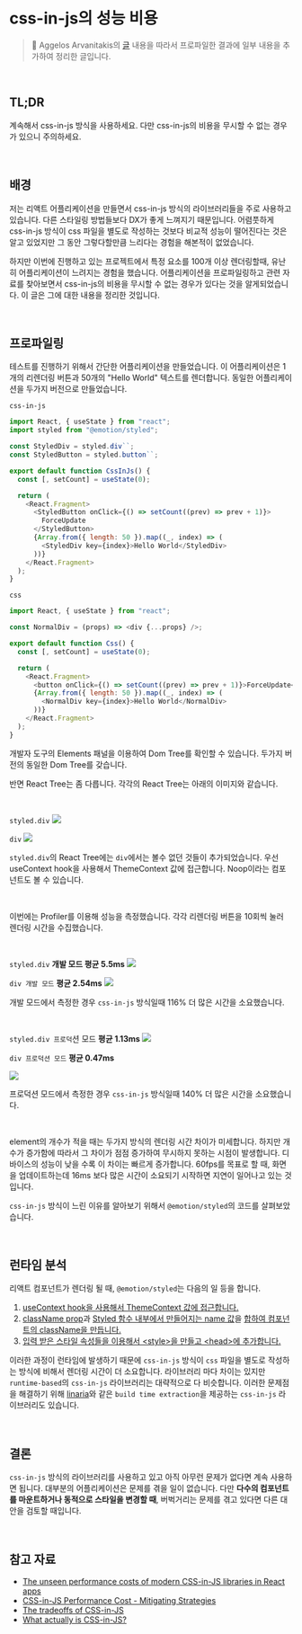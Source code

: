 # css-in-js의 성능 비용

> 🦄 Aggelos Arvanitakis의 [글](https://calendar.perfplanet.com/2019/the-unseen-performance-costs-of-css-in-js-in-react-apps/) 내용을 따라서 프로파일한 결과에 일부 내용을 추가하여 정리한 글입니다.

</br>

## TL;DR

계속해서 css-in-js 방식을 사용하세요. 다만 css-in-js의 비용을 무시할 수 없는 경우가 있으니 주의하세요.

</br>

## 배경

저는 리액트 어플리케이션을 만들면서 css-in-js 방식의 라이브러리들을 주로 사용하고 있습니다. 다른 스타일링 방법들보다 DX가 좋게 느껴지기 때문입니다. 어렴풋하게 css-in-js 방식이 css 파일을 별도로 작성하는 것보다 비교적 성능이 떨어진다는 것은 알고 있었지만 그 동안 그렇다할만큼 느리다는 경험을 해본적이 없었습니다.

하지만 이번에 진행하고 있는 프로젝트에서 특정 요소를 100개 이상 렌더링할때, 유난히 어플리케이션이 느려지는 경험을 했습니다. 어플리케이션을 프로파일링하고 관련 자료를 찾아보면서 css-in-js의 비용을 무시할 수 없는 경우가 있다는 것을 알게되었습니다. 이 글은 그에 대한 내용을 정리한 것입니다.

</br>

## 프로파일링

테스트를 진행하기 위해서 간단한 어플리케이션을 만들었습니다. 이 어플리케이션은 1개의 리렌더링 버튼과 50개의 "Hello World" 텍스트를 렌더합니다. 동일한 어플리케이션을 두가지 버전으로 만들었습니다.

`css-in-js`

```js
import React, { useState } from "react";
import styled from "@emotion/styled";

const StyledDiv = styled.div``;
const StyledButton = styled.button``;

export default function CssInJs() {
  const [, setCount] = useState(0);

  return (
    <React.Fragment>
      <StyledButton onClick={() => setCount((prev) => prev + 1)}>
        ForceUpdate
      </StyledButton>
      {Array.from({ length: 50 }).map((_, index) => (
        <StyledDiv key={index}>Hello World</StyledDiv>
      ))}
    </React.Fragment>
  );
}
```

`css`

```js
import React, { useState } from "react";

const NormalDiv = (props) => <div {...props} />;

export default function Css() {
  const [, setCount] = useState(0);

  return (
    <React.Fragment>
      <button onClick={() => setCount((prev) => prev + 1)}>ForceUpdate</button>
      {Array.from({ length: 50 }).map((_, index) => (
        <NormalDiv key={index}>Hello World</NormalDiv>
      ))}
    </React.Fragment>
  );
}
```

개발자 도구의 Elements 패널을 이용하여 Dom Tree를 확인할 수 있습니다. 두가지 버전의 동일한 Dom Tree를 갖습니다.

반면 React Tree는 좀 다릅니다. 각각의 React Tree는 아래의 이미지와 같습니다.

</br>

`styled.div`
![](https://s3.us-west-2.amazonaws.com/secure.notion-static.com/338b1de2-40b4-48d7-9112-ecc1f5f5eb3a/Untitled.png?X-Amz-Algorithm=AWS4-HMAC-SHA256&X-Amz-Content-Sha256=UNSIGNED-PAYLOAD&X-Amz-Credential=AKIAT73L2G45EIPT3X45%2F20211206%2Fus-west-2%2Fs3%2Faws4_request&X-Amz-Date=20211206T125617Z&X-Amz-Expires=86400&X-Amz-Signature=dbfe57f0360cd58320cedb9e6d2af793ec4469ed57d5f610fdcb7fefa3bb1c13&X-Amz-SignedHeaders=host&response-content-disposition=filename%20%3D%22Untitled.png%22&x-id=GetObject)

`div`
![](https://s3.us-west-2.amazonaws.com/secure.notion-static.com/fd68b283-3ed5-4856-b93e-9141f652ff04/Untitled.png?X-Amz-Algorithm=AWS4-HMAC-SHA256&X-Amz-Content-Sha256=UNSIGNED-PAYLOAD&X-Amz-Credential=AKIAT73L2G45EIPT3X45%2F20211206%2Fus-west-2%2Fs3%2Faws4_request&X-Amz-Date=20211206T130202Z&X-Amz-Expires=86400&X-Amz-Signature=78a6e4e97ea560797c0cc496deaeb7a4831ef58b4b5491076e530c1f1d1e1c34&X-Amz-SignedHeaders=host&response-content-disposition=filename%20%3D%22Untitled.png%22&x-id=GetObject)

`styled.div`의 React Tree에는 `div`에서는 볼수 없던 것들이 추가되었습니다. 우선 useContext hook을 사용해서 ThemeContext 값에 접근합니다. Noop이라는 컴포넌트도 볼 수 있습니다.

</br>

이번에는 Profiler를 이용해 성능을 측정했습니다. 각각 리렌더링 버튼을 10회씩 눌러 렌더링 시간을 수집했습니다.

</br>

`styled.div` **개발 모드 평균 5.5ms**
![](https://s3.us-west-2.amazonaws.com/secure.notion-static.com/d8dc7e72-ca04-4936-a7f1-956bc87362ac/Untitled.png?X-Amz-Algorithm=AWS4-HMAC-SHA256&X-Amz-Content-Sha256=UNSIGNED-PAYLOAD&X-Amz-Credential=AKIAT73L2G45EIPT3X45%2F20211206%2Fus-west-2%2Fs3%2Faws4_request&X-Amz-Date=20211206T130328Z&X-Amz-Expires=86400&X-Amz-Signature=8891d2f7789091c6b21edee41f36901c6acb0a502d229c05879bfa360a0eeff7&X-Amz-SignedHeaders=host&response-content-disposition=filename%20%3D%22Untitled.png%22&x-id=GetObject)

`div 개발 모드` **평균 2.54ms**
![](https://s3.us-west-2.amazonaws.com/secure.notion-static.com/b086b783-8829-42fd-84fb-e9d879f30d13/Untitled.png?X-Amz-Algorithm=AWS4-HMAC-SHA256&X-Amz-Content-Sha256=UNSIGNED-PAYLOAD&X-Amz-Credential=AKIAT73L2G45EIPT3X45%2F20211206%2Fus-west-2%2Fs3%2Faws4_request&X-Amz-Date=20211206T132811Z&X-Amz-Expires=86400&X-Amz-Signature=b01a9951c1021cc85778e520fe23aab058d7a534da1627b50c065ed2c8ecb36b&X-Amz-SignedHeaders=host&response-content-disposition=filename%20%3D%22Untitled.png%22&x-id=GetObject)

개발 모드에서 측정한 경우 `css-in-js` 방식일때 116% 더 많은 시간을 소요했습니다.

</br>

`styled.div 프로덕`션 모드 **평균 1.13ms**
![](https://s3.us-west-2.amazonaws.com/secure.notion-static.com/5b1ba762-a882-4274-a056-325753ec7eb0/Untitled.png?X-Amz-Algorithm=AWS4-HMAC-SHA256&X-Amz-Content-Sha256=UNSIGNED-PAYLOAD&X-Amz-Credential=AKIAT73L2G45EIPT3X45%2F20211206%2Fus-west-2%2Fs3%2Faws4_request&X-Amz-Date=20211206T132916Z&X-Amz-Expires=86400&X-Amz-Signature=2a04b4987ec2090e29b3de95b8ead765a91071d597489889e90fe9e64617250f&X-Amz-SignedHeaders=host&response-content-disposition=filename%20%3D%22Untitled.png%22&x-id=GetObject)

`div 프로덕션 모드` **평균 0.47ms**

![](https://s3.us-west-2.amazonaws.com/secure.notion-static.com/f532eb50-01d0-4134-aa21-e8267835ff10/Untitled.png?X-Amz-Algorithm=AWS4-HMAC-SHA256&X-Amz-Content-Sha256=UNSIGNED-PAYLOAD&X-Amz-Credential=AKIAT73L2G45EIPT3X45%2F20211206%2Fus-west-2%2Fs3%2Faws4_request&X-Amz-Date=20211206T133000Z&X-Amz-Expires=86400&X-Amz-Signature=30e9c0146e4f12a4f2f2f1ce6adc2cc16303424fa0257cb8fa0c83250441e865&X-Amz-SignedHeaders=host&response-content-disposition=filename%20%3D%22Untitled.png%22&x-id=GetObject)

프로덕션 모드에서 측정한 경우 `css-in-js` 방식일때 140% 더 많은 시간을 소요했습니다.

</br>

element의 개수가 적을 때는 두가지 방식의 렌더링 시간 차이가 미세합니다. 하지만 개수가 증가함에 따라서 그 차이가 점점 증가하여 무시하지 못하는 시점이 발생합니다. 디바이스의 성능이 낮을 수록 이 차이는 빠르게 증가합니다. 60fps를 목표로 할 때, 화면을 업데이트하는데 16ms 보다 많은 시간이 소요되기 시작하면 지연이 일어나고 있는 것입니다.

`css-in-js` 방식이 느린 이유를 알아보기 위해서 `@emotion/styled`의 코드를 살펴보았습니다.

</br>

## 런타임 분석

리액트 컴포넌트가 렌더링 될 때, `@emotion/styled`는 다음의 일 등을 합니다.

1. [useContext hook을 사용해서 ThemeContext 값에 접근합니다.](https://github.com/emotion-js/emotion/blob/26ded6109fcd8ca9875cc2ce4564fee678a3f3c5/packages/styled/src/base.js#L86)
2. [className prop](https://github.com/emotion-js/emotion/blob/main/packages/styled/src/base.js#L90-L94)과 [Styled 함수 내부에서 만들어지는 name 값](https://github.com/emotion-js/emotion/blob/main/packages/styled/src/base.js#L99-L103)을 [합하여 컴포넌트의 className을 만듭니다.](https://github.com/emotion-js/emotion/blob/26ded6109fcd8ca9875cc2ce4564fee678a3f3c5/packages/styled/src/base.js#L109)
3. [입력 받은 스타일 속성들을 이용해서 \<style\>을 만들고 \<head\>에 추가합니다.](https://github.com/emotion-js/emotion/blob/main/packages/styled/src/base.js#L104-L108)

이러한 과정이 런타임에 발생하기 때문에 `css-in-js` 방식이 `css` 파일을 별도로 작성하는 방식에 비해서 렌더링 시간이 더 소요합니다. 라이브러리 마다 차이는 있지만 `runtime-based`의 `css-in-js` 라이브러리는 대략적으로 다 비슷합니다. 이러한 문제점을 해결하기 위해 [linaria](https://github.com/callstack/linaria)와 같은 `build time extraction`을 제공하는 `css-in-js` 라이브러리도 있습니다.

</br>

## 결론

`css-in-js` 방식의 라이브러리를 사용하고 있고 아직 아무런 문제가 없다면 계속 사용하면 됩니다. 대부분의 어플리케이션은 문제를 겪을 일이 없습니다. 다만 **다수의 컴포넌트를 마운트하거나 동적으로 스타일을 변경할 때**, 버벅거리는 문제를 겪고 있다면 다른 대안을 검토할 때입니다.

</br>

## 참고 자료

- [The unseen performance costs of modern CSS-in-JS libraries in React apps](https://calendar.perfplanet.com/2019/the-unseen-performance-costs-of-css-in-js-in-react-apps/)
- [CSS-in-JS Performance Cost - Mitigating Strategies](https://www.infoq.com/news/2020/01/css-cssinjs-performance-cost/)
- [The tradeoffs of CSS-in-JS](https://www.freecodecamp.org/news/the-tradeoffs-of-css-in-js-bee5cf926fdb/)
- [What actually is CSS-in-JS?](https://medium.com/dailyjs/what-is-actually-css-in-js-f2f529a2757)
